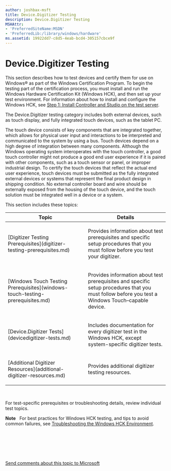 ```yaml
---
author: joshbax-msft
title: Device.Digitizer Testing
description: Device.Digitizer Testing
MSHAttr:
- 'PreferredSiteName:MSDN'
- 'PreferredLib:/library/windows/hardware'
ms.assetid: 19922dd7-c8d5-4eab-bcd4-305157cbce9f
---
```


# Device.Digitizer Testing


This section describes how to test devices and certify them for use on Windows® as part of the Windows Certification Program. To begin the testing part of the certification process, you must install and run the Windows Hardware Certification Kit (Windows HCK), and then set up your test environment. For information about how to install and configure the Windows HCK, see [Step 1: Install Controller and Studio on the test server](step-1-install-controller-and-studio-on-the-test-server.md).

The Device.Digitizer testing category includes both external devices, such as touch display, and fully integrated touch devices, such as the tablet PC.

The touch device consists of key components that are integrated together, which allows for physical user input and interactions to be interpreted and communicated to the system by using a bus. Touch devices depend on a high degree of integration between many components. Although the Windows operating system interoperates with the touch controller, a good touch controller might not produce a good end user experience if it is paired with other components, such as a touch sensor or panel, or improper industrial design. To certify the touch devices that reflect the actual end user experience, touch devices must be submitted as the fully integrated external devices or systems that represent the final product design in shipping condition. No external controller board and wire should be externally exposed from the housing of the touch device, and the touch solution must be integrated well in a device or a system.

This section includes these topics:

<table>
<colgroup>
<col width="50%" />
<col width="50%" />
</colgroup>
<thead>
<tr class="header">
<th>Topic</th>
<th>Details</th>
</tr>
</thead>
<tbody>
<tr class="odd">
<td><p>[Digitizer Testing Prerequisites](digitizer-testing-prerequisites.md)</p></td>
<td><p>Provides information about test prerequisites and specific setup procedures that you must follow before you test your digitizer.</p></td>
</tr>
<tr class="even">
<td><p>[Windows Touch Testing Prerequisites](windows-touch-testing-prerequisites.md)</p></td>
<td><p>Provides information about test prerequisites and specific setup procedures that you must follow before you test a Windows Touch–capable device.</p></td>
</tr>
<tr class="odd">
<td><p>[Device.Digitizer Tests](devicedigitizer-tests.md)</p></td>
<td><p>Includes documentation for every digitizer test in the Windows HCK, except system-specific digitizer tests.</p></td>
</tr>
<tr class="even">
<td><p>[Additional Digitizer Resources](additional-digitizer-resources.md)</p></td>
<td><p>Provides additional digitizer testing resources.</p></td>
</tr>
</tbody>
</table>

 

For test-specific prerequisites or troubleshooting details, review individual test topics.

**Note**  
For best practices for Windows HCK testing, and tips to avoid common failures, see [Troubleshooting the Windows HCK Environment](troubleshooting-the-windows-hck-environment.md).

 

 

 

[Send comments about this topic to Microsoft](mailto:wsddocfb@microsoft.com?subject=Documentation%20feedback%20%5Bp_hck\p_hck%5D:%20Device.Digitizer%20Testing%20%20RELEASE:%20%284/27/2016%29&body=%0A%0APRIVACY%20STATEMENT%0A%0AWe%20use%20your%20feedback%20to%20improve%20the%20documentation.%20We%20don't%20use%20your%20email%20address%20for%20any%20other%20purpose,%20and%20we'll%20remove%20your%20email%20address%20from%20our%20system%20after%20the%20issue%20that%20you're%20reporting%20is%20fixed.%20While%20we're%20working%20to%20fix%20this%20issue,%20we%20might%20send%20you%20an%20email%20message%20to%20ask%20for%20more%20info.%20Later,%20we%20might%20also%20send%20you%20an%20email%20message%20to%20let%20you%20know%20that%20we've%20addressed%20your%20feedback.%0A%0AFor%20more%20info%20about%20Microsoft's%20privacy%20policy,%20see%20http://privacy.microsoft.com/default.aspx. "Send comments about this topic to Microsoft")




